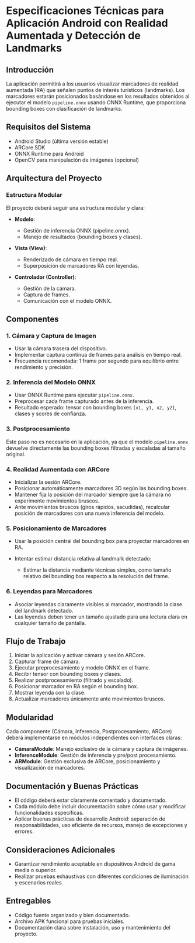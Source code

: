 # Especificaciones Técnicas para Aplicación Android con Realidad Aumentada y Detección de Landmarks

## Introducción

La aplicación permitirá a los usuarios visualizar marcadores de realidad aumentada (RA) que señalen puntos de interés turísticos (landmarks). Los marcadores estarán posicionados basándose en los resultados obtenidos al ejecutar el modelo `pipeline.onnx` usando ONNX Runtime, que proporciona bounding boxes con clasificación de landmarks.

## Requisitos del Sistema

* Android Studio (última versión estable)
* ARCore SDK
* ONNX Runtime para Android
* OpenCV para manipulación de imágenes (opcional)

## Arquitectura del Proyecto

### Estructura Modular

El proyecto deberá seguir una estructura modular y clara:

* **Modelo**:

  * Gestión de inferencia ONNX (pipeline.onnx).
  * Manejo de resultados (bounding boxes y clases).

* **Vista (View)**:

  * Renderizado de cámara en tiempo real.
  * Superposición de marcadores RA con leyendas.

* **Controlador (Controller)**:

  * Gestión de la cámara.
  * Captura de frames.
  * Comunicación con el modelo ONNX.

## Componentes

### 1. Cámara y Captura de Imagen

* Usar la cámara trasera del dispositivo.
* Implementar captura continua de frames para análisis en tiempo real.
* Frecuencia recomendada: 1 frame por segundo para equilibrio entre rendimiento y precisión.

### 2. Inferencia del Modelo ONNX

* Usar ONNX Runtime para ejecutar `pipeline.onnx`.
* Preprocesar cada frame capturado antes de la inferencia.
* Resultado esperado: tensor con bounding boxes `[x1, y1, x2, y2]`, clases y scores de confianza.

### 3. Postprocesamiento

Este paso no es necesario en la aplicación, ya que el modelo `pipeline.onnx` devuelve directamente las bounding boxes filtradas y escaladas al tamaño original.

### 4. Realidad Aumentada con ARCore

* Inicializar la sesión ARCore.
* Posicionar automáticamente marcadores 3D según las bounding boxes.
* Mantener fija la posición del marcador siempre que la cámara no experimente movimientos bruscos.
* Ante movimientos bruscos (giros rápidos, sacudidas), recalcular posición de marcadores con una nueva inferencia del modelo.

### 5. Posicionamiento de Marcadores

* Usar la posición central del bounding box para proyectar marcadores en RA.
* Intentar estimar distancia relativa al landmark detectado:

  * Estimar la distancia mediante técnicas simples, como tamaño relativo del bounding box respecto a la resolución del frame.

### 6. Leyendas para Marcadores

* Asociar leyendas claramente visibles al marcador, mostrando la clase del landmark detectado.
* Las leyendas deben tener un tamaño ajustado para una lectura clara en cualquier tamaño de pantalla.

## Flujo de Trabajo

1. Iniciar la aplicación y activar cámara y sesión ARCore.
2. Capturar frame de cámara.
3. Ejecutar preprocesamiento y modelo ONNX en el frame.
4. Recibir tensor con bounding boxes y clases.
5. Realizar postprocesamiento (filtrado y escalado).
6. Posicionar marcador en RA según el bounding box.
7. Mostrar leyenda con la clase.
8. Actualizar marcadores únicamente ante movimientos bruscos.

## Modularidad

Cada componente (Cámara, Inferencia, Postprocesamiento, ARCore) deberá implementarse en módulos independientes con interfaces claras:

* **CámaraModule**: Manejo exclusivo de la cámara y captura de imágenes.
* **InferenceModule**: Gestión de inferencia y pre/post procesamiento.
* **ARModule**: Gestión exclusiva de ARCore, posicionamiento y visualización de marcadores.

## Documentación y Buenas Prácticas

* El código deberá estar claramente comentado y documentado.
* Cada módulo debe incluir documentación sobre cómo usar y modificar funcionalidades específicas.
* Aplicar buenas prácticas de desarrollo Android: separación de responsabilidades, uso eficiente de recursos, manejo de excepciones y errores.

## Consideraciones Adicionales

* Garantizar rendimiento aceptable en dispositivos Android de gama media o superior.
* Realizar pruebas exhaustivas con diferentes condiciones de iluminación y escenarios reales.

## Entregables

* Código fuente organizado y bien documentado.
* Archivo APK funcional para pruebas iniciales.
* Documentación clara sobre instalación, uso y mantenimiento del proyecto.
